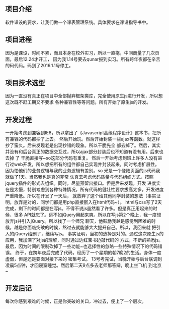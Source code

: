 ## 项目介绍
软件课设的要求，让我们做一个课表管理系统。具体要求在课设指导书中。

## 项目进程

  因为是课设，时间不紧，而且本身在校外实习，所以一直拖，中间商量了几次页面，最后12.24才开工，
因为我1.14号要去qunar报到实习。所有跨年夜都在辛苦的码代码。码到了2016.1.1号停工。

##  项目技术选型
  因为一直没有真正在项目中全部抛弃框架类库，完全使用原生js进行开发，所以想这次既不赶工期又不要求
各种兼容性等等问题。所有开始了原生js的开发。
##  开发过程
  一开始考虑到兼容到IE8，所以拿出了《Javascript高级程序设计》这本书，把所有兼容的代码都抄了上去。
然后开始玩。然后开始封装一些ajax等函数。就这样抄了蛮久。后来发现老是出现抄错的现象。所以干脆先全
部去掉了。然后，其实并没有和后台真正的数据交互过，所以ajax部分封装后也不知道有没有用。后来也去掉
了 干脆直接写~so这部分代码有重复。
  然后一开始考虑到班上许多人没有进行过web开发，所以想把所有的组件都自己实现并封装起来，同时考虑扩展性。
因为怕他们的业务逻辑与我的业务逻辑有差别。so 光是一个登陆页面的js代码我就做了1天。当然我也是真的非常
认真去考虑代码质量与代码组织方式。按照jquery插件的形式去组织。同时，尽量预留出接口。但是后来发现，开发
进度实在是太慢，特别考虑到各种特殊情况，所有代码的健壮性要求拔高太多，开发进度严重降低。所以在开发了一天后，
就放弃了这个给其他同学封装的想法（事实证明，放弃是对的，同学们都是用php直接嵌入在html代码~）。
  html与css写了2天完成，剩下的时间都是在写js。不得不说js虽然看了许多。但是真正用起来的时候，很多
API就忘了。远不如jQuery用起来爽。所以在写js第2个晚上，我一度想放弃js并引入jQuery。所以找了一个师兄
聊天，他鼓励我越是感觉到困难的时候，越是你面临突破的时候，熬过去就能够大大提升自己。所以，我回来就
把引入的jQuery给删了，继续写js。
  事实证明，当初的选择是对的。通过这次原生js的应用，我加深了对js的理解，同时通过边红宝书边敲代码的
方式，不断的熟悉js。最后，因为时间的限制砍掉了一些功能~也选择性的忽略一些特殊情况下的代码错误。
  终于，在跨年夜后完成了代码，经历了一个星期的朝7晚2的生活。身体一度虚弱，但是还是要面对接下来的
密集考试。
  13号考完试，当晚开始与后台联调到凌晨5点钟，才回寝室睡觉。然后第二天9点多去老师那答辩，晚上坐飞机
到北京~

## 开发后记
每次你感到艰难的时候，正是你突破的关口，冲过去，便上了一个层次。
